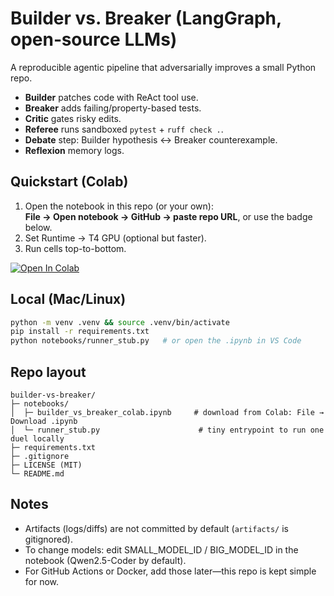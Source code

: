# Builder vs. Breaker (LangGraph, open‑source LLMs)

A reproducible agentic pipeline that adversarially improves a small Python repo.
- **Builder** patches code with ReAct tool use.
- **Breaker** adds failing/property-based tests.
- **Critic** gates risky edits.
- **Referee** runs sandboxed `pytest` + `ruff check .`.
- **Debate** step: Builder hypothesis ↔ Breaker counterexample.
- **Reflexion** memory logs.

## Quickstart (Colab)
1. Open the notebook in this repo (or your own):  
   **File → Open notebook → GitHub → paste repo URL**, or use the badge below.
2. Set Runtime → T4 GPU (optional but faster).
3. Run cells top-to-bottom.

[![Open In Colab](https://colab.research.google.com/assets/colab-badge.svg)](https://colab.research.google.com/github/USER/REPO/blob/main/notebooks/builder_vs_breaker_colab.ipynb)

## Local (Mac/Linux)
```bash
python -m venv .venv && source .venv/bin/activate
pip install -r requirements.txt
python notebooks/runner_stub.py   # or open the .ipynb in VS Code
```

## Repo layout
```
builder-vs-breaker/
├─ notebooks/
│  ├─ builder_vs_breaker_colab.ipynb     # download from Colab: File → Download .ipynb
│  └─ runner_stub.py                      # tiny entrypoint to run one duel locally
├─ requirements.txt
├─ .gitignore
├─ LICENSE (MIT)
└─ README.md
```

## Notes
- Artifacts (logs/diffs) are not committed by default (`artifacts/` is gitignored).
- To change models: edit SMALL_MODEL_ID / BIG_MODEL_ID in the notebook (Qwen2.5-Coder by default).
- For GitHub Actions or Docker, add those later—this repo is kept simple for now.
